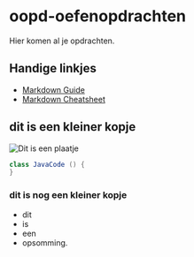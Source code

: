 # oopd-oefenopdrachten
Hier komen al je opdrachten.


## Handige linkjes
 - [Markdown Guide][markdown_guide]
 - [Markdown Cheatsheet][markdown_cheatsheet]

## dit is een kleiner kopje

![Dit is een plaatje](./week1les/plaatje.png)


```java
class JavaCode () {
}
```

### dit is nog een kleiner kopje

* dit
* is 
* een 
* opsomming.

[markdown_guide]: https://guides.github.com/features/mastering-markdown/
[markdown_cheatsheet]: https://github.com/adam-p/markdown-here/wiki/Markdown-Cheatsheet
